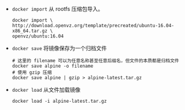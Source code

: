 * `docker import` 从 rootfs 压缩包导入。
  
    ```shell
    docker import \
    http://download.openvz.org/template/precreated/ubuntu-16.04-x86_64.tar.gz \
    openvz/ubuntu:16.04
    ```

* `docker save` 将镜像保存为一个归档文件

    ```shell
    # 这里的 filename 可以为任意名称甚至任意后缀名，但文件的本质都是归档文件
    docker save alpine -o filename
    # 使用 gzip 压缩
    docker save alpine | gzip > alpine-latest.tar.gz
    ```

* `docker load` 从文件加载镜像

    ```shell
    docker load -i alpine-latest.tar.gz
    ```


